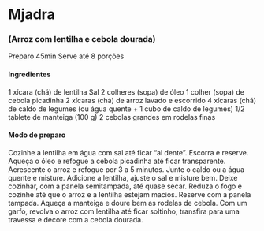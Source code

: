 # Mjadra 

### (Arroz com lentilha e cebola dourada)

Preparo 45min   Serve até 8 porções

#### Ingredientes

1 xícara (chá) de lentilha
Sal
2 colheres (sopa) de óleo
1 colher (sopa) de cebola picadinha
2 xícaras (chá) de arroz lavado e escorrido
4 xícaras (chá) de caldo de legumes (ou água quente + 1 cubo de caldo de legumes)
1/2 tablete de manteiga (100 g)
2 cebolas grandes em rodelas finas

#### Modo de preparo

Cozinhe a lentilha em água com sal até ficar “al dente”. Escorra e reserve.
Aqueça o óleo e refogue a cebola picadinha até ficar transparente.
Acrescente o arroz e refogue por 3 a 5 minutos.
Junte o caldo ou a água quente e misture.
Adicione a lentilha, ajuste o sal e misture bem. Deixe cozinhar, com a panela semitampada, até quase secar.
Reduza o fogo e cozinhe até que o arroz e a lentilha estejam macios. Reserve com a panela tampada.
Aqueça a manteiga e doure bem as rodelas de cebola.
Com um garfo, revolva o arroz com lentilha até ficar soltinho, transfira para uma travessa e decore com a cebola dourada.

